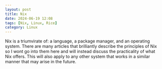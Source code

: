 ```yaml
---
layout: post
title: Nix
date: 2024-06-19 12:08
tags: [Nix, Linux, Rice]
category: Linux
---
```


Nix is a triumvirate of: a language, a package manager, and an operating system. There are many articles that brilliantly describe the principles of Nix so I wont go into them here and will instead discuss the practicality of what Nix offers. This will also apply to any other system that works in a similar manner that may arise in the future.

